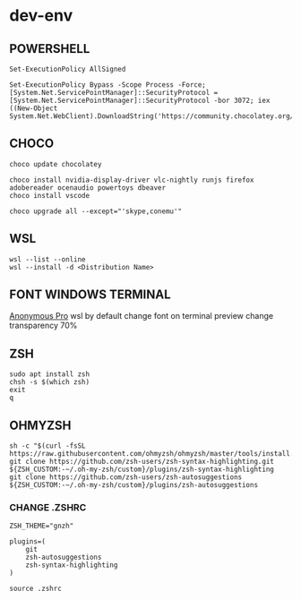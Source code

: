 # dev-env

## POWERSHELL
```
Set-ExecutionPolicy AllSigned
```
```
Set-ExecutionPolicy Bypass -Scope Process -Force; [System.Net.ServicePointManager]::SecurityProtocol = [System.Net.ServicePointManager]::SecurityProtocol -bor 3072; iex ((New-Object System.Net.WebClient).DownloadString('https://community.chocolatey.org/install.ps1'))
```
## CHOCO
```
choco update chocolatey
```

```
choco install nvidia-display-driver vlc-nightly runjs firefox adobereader ocenaudio powertoys dbeaver
choco install vscode
```

```
choco upgrade all --except="'skype,conemu'"
```

## WSL

```
wsl --list --online
wsl --install -d <Distribution Name>
```

## FONT WINDOWS TERMINAL
[Anonymous Pro](https://www.marksimonson.com/fonts/view/anonymous-pro)
wsl by default
change font on terminal preview
change transparency 70%

## ZSH
```
sudo apt install zsh
chsh -s $(which zsh)
exit
q
```

## OHMYZSH

```
sh -c "$(curl -fsSL https://raw.githubusercontent.com/ohmyzsh/ohmyzsh/master/tools/install.sh)"
git clone https://github.com/zsh-users/zsh-syntax-highlighting.git ${ZSH_CUSTOM:-~/.oh-my-zsh/custom}/plugins/zsh-syntax-highlighting
git clone https://github.com/zsh-users/zsh-autosuggestions ${ZSH_CUSTOM:-~/.oh-my-zsh/custom}/plugins/zsh-autosuggestions
```
### CHANGE .ZSHRC
```
ZSH_THEME="gnzh"

plugins=(
    git
    zsh-autosuggestions
    zsh-syntax-highlighting
)
```
```
source .zshrc
```


